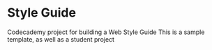 # Style Guide
Codecademy project for building a Web Style Guide
This is a sample template, as well as a student project
